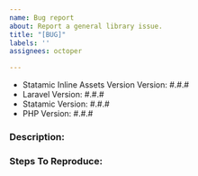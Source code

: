 ```yaml
---
name: Bug report
about: Report a general library issue.
title: "[BUG]"
labels: ''
assignees: octoper

---
```


- Statamic Inline Assets Version Version: #.#.#
- Laravel Version: #.#.#
- Statamic Version: #.#.#
- PHP Version: #.#.#

### Description:


### Steps To Reproduce:
